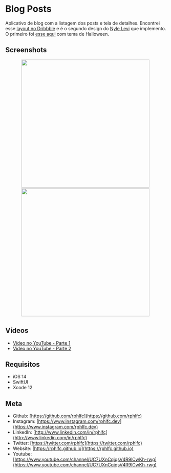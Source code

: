 # Blog Posts
Aplicativo de blog com a listagem dos posts e tela de detalhes. Encontrei esse [layout no Dribbble](https://dribbble.com/shots/7197640-Blog-posts) e é o segundo design do [Nyle Levi](https://dribbble.com/nylelevi) que implemento. O primeiro foi [esse aqui](https://github.com/rphlfc/PurplePumpkinHalloween) com tema de Halloween. 

## Screenshots
<p align="center">
    <img src="https://user-images.githubusercontent.com/16376748/100157153-d9d55980-2e88-11eb-98bd-af379c94a951.png" width="400">&nbsp;
    <img src="https://user-images.githubusercontent.com/16376748/100395425-9f51f500-301f-11eb-9e7a-da0971b013bd.png" width="400">&nbsp;
</p>

## Vídeos
- [Vídeo no YouTube - Parte 1](https://youtu.be/ZoXpB1IiXco)
- [Vídeo no YouTube - Parte 2](https://youtu.be/aQwpT15Vo0A)
 
## Requisitos
- iOS 14
- SwiftUI
- Xcode 12

## Meta
- Github: [https://github.com/rphlfc](https://github.com/rphlfc)
- Instagram: [https://www.instagram.com/rphlfc.dev](https://www.instagram.com/rphlfc.dev)
- LinkedIn: [http://www.linkedin.com/in/rphlfc](http://www.linkedin.com/in/rphlfc)
- Twitter: [https://twitter.com/rphlfc](https://twitter.com/rphlfc)
- Website: [https://rphlfc.github.io](https://rphlfc.github.io)
- Youtube: [https://www.youtube.com/channel/UC7UXnCqiqsV4R9lCwKh-rwg](https://www.youtube.com/channel/UC7UXnCqiqsV4R9lCwKh-rwg)

